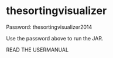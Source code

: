 thesortingvisualizer
====================

Password: thesortingvisualizer2014

Use the password above to run the JAR.

READ THE USERMANUAL

